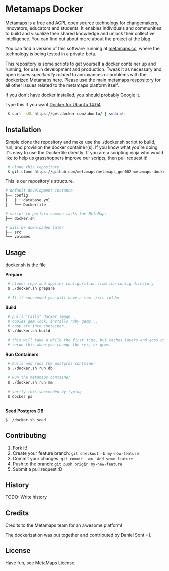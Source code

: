 # Metamaps Docker

Metamaps is a free and AGPL open source technology for changemakers, innovators, educators and students. It enables individuals and communities to build and visualize their shared knowledge and unlock their collective intelligence. You can find out about more about the project at the [blog](http://blog.metamaps.cc).

You can find a version of this software running at [metamaps.cc](http://metamaps.cc), where the technology is being tested in a private beta.

This repository is some scripts to get yourself a docker container up and running, for use in development and production. Tweak it as necessary and open issues *specifically related* to annoyances or problems with the dockerized Metamaps here. Please use the [main metamaps respository](https://github.com/metamaps/metamaps_gen002) for all other issues related to the metamaps platform itself. 

If you don't have docker installed, you should probably Google it. 

Type this if you want [Docker for Ubuntu 14.04](https://docs.docker.com/installation/ubuntulinux/) 

```bash
 $ curl -sSL https://get.docker.com/ubuntu/ | sudo sh
```

## Installation

Simple clone the repository and make use the ./docker.sh script to build, run, and provision the docker container(s). If you know what you're doing, it's easy to use the Dockerfile directly. If you are a scripting ninja who would like to help us grasshoppers improve our scripts, then pull request it!

```bash
 # clone this repository
 $ git clone https://github.com/metamaps/metamaps_gen002 metamaps-docker
```

This is our repository's structure.

```bash
# default development instance		
├── config 
│   ├── database.yml
│   └── Dockerfile

# script to perform common tasks for MetaMaps
├── docker.sh

# will be downloaded later
├── src
└── volumes
```


## Usage

docker.sh is the file
 
**Prepare**
 
```bash
 # clones repo and applies configuration from the config directory
 $ ./docker.sh prepare
 
 # If it succeeded you will have a new ./src folder
```

**Build**
 
```bash
 # pulls "rails" docker image...
 # copies gem lock, installs ruby gems...
 # copy src into container...
 $ ./docker.sh build
 
 # this will take a while the first time, but caches layers and goes quickly later
 # rerun this when you change the src, or gems
```
 
**Run Containers**
 
```bash
 # Pulls and runs the postgres container
 $ ./docker.sh run db 
 
 # Run the metamaps container
 $ ./docker.sh run mm
 
 # verify this succeeded by typing 
 $ docker ps
 
```

**Seed Postgres DB**

```bash
$ ./docker.sh seed
```
 

## Contributing

1. Fork it!
2. Create your feature branch: `git checkout -b my-new-feature`
3. Commit your changes: `git commit -am 'Add some feature'`
4. Push to the branch: `git push origin my-new-feature`
5. Submit a pull request :D

## History

TODO: Write history

## Credits

Credits to the Metamaps team for an awesome platform! 

The dockerization was put together and contributed by Daniel Sont =].

## License

Have fun, see MetaMaps License.
